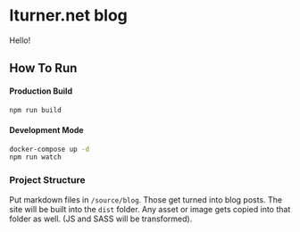 # lturner.net blog

Hello!

## How To Run

#### Production Build
```bash
npm run build
```

#### Development Mode
```bash
docker-compose up -d
npm run watch
```

### Project Structure

Put markdown files in `/source/blog`. Those get turned into blog posts. The
site will be built into the `dist` folder. Any asset or image gets copied into
that folder as well. (JS and SASS will be transformed).
